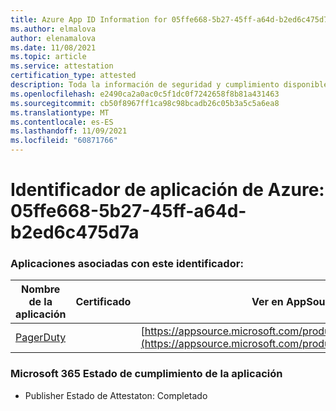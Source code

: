 ```yaml
---
title: Azure App ID Information for 05ffe668-5b27-45ff-a64d-b2ed6c475d7a
ms.author: elmalova
author: elenamalova
ms.date: 11/08/2021
ms.topic: article
ms.service: attestation
certification_type: attested
description: Toda la información de seguridad y cumplimiento disponible para 05ffe668-5b27-45ff-a64d-b2ed6c475d7a.
ms.openlocfilehash: e2490ca2a0ac0c5f1dc0f7242658f8b81a431463
ms.sourcegitcommit: cb50f8967ff1ca98c98bcadb26c05b3a5c5a6ea8
ms.translationtype: MT
ms.contentlocale: es-ES
ms.lasthandoff: 11/09/2021
ms.locfileid: "60871766"
---
```

# <a name="azure-app-id-05ffe668-5b27-45ff-a64d-b2ed6c475d7a"></a>Identificador de aplicación de Azure: 05ffe668-5b27-45ff-a64d-b2ed6c475d7a


### <a name="apps-associated-with-this-id"></a>Aplicaciones asociadas con este identificador:
| **Nombre de la aplicación** | **Certificado** | **Ver en AppSource** |
|--------------|---------------|-----------------------|
| [PagerDuty](https://docs.microsoft.com/microsoft-365-app-certification/forward/WA200001637) |  | [https://appsource.microsoft.com/product/office/WA200001637](https://appsource.microsoft.com/product/office/WA200001637) |

### <a name="microsoft-365-app-compliance-status"></a>Microsoft 365 Estado de cumplimiento de la aplicación
- Publisher Estado de Attestaton: Completado
